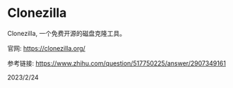 # Clonezilla

Clonezilla, 一个免费开源的磁盘克隆工具。  

官网: https://clonezilla.org/  

参考链接: https://www.zhihu.com/question/517750225/answer/2907349161  


2023/2/24  
